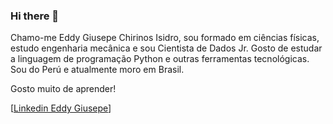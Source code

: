 ### Hi there 👋

Chamo-me Eddy Giusepe Chirinos Isidro, sou formado em ciências físicas, estudo engenharia mecânica e sou Cientista de Dados Jr. Gosto de estudar a linguagem de programação Python e outras ferramentas tecnológicas. Sou do Perú e atualmente moro em Brasil.

Gosto muito de aprender!

[[Linkedin Eddy Giusepe](https://www.linkedin.com/in/eddy-giusepe-chirinos-isidro-85a43a42/)]



